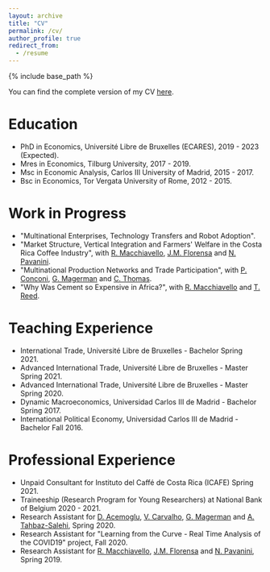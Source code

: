 ```yaml
---
layout: archive
title: "CV"
permalink: /cv/
author_profile: true
redirect_from:
  - /resume
---
```


{% include base_path %}


You can find the complete version of my CV <a href="https://www.dropbox.com/s/nzxgy9t6r7ox7q8/CV_FL.pdf?dl=0">here</a>.

Education
======
* PhD in Economics, Université Libre de Bruxelles (ECARES), 2019 - 2023 (Expected).
* Mres in Economics, Tilburg University, 2017 - 2019.
* Msc in Economic Analysis, Carlos III University of Madrid, 2015 - 2017.
* Bsc in Economics, Tor Vergata University of Rome, 2012 - 2015.

Work in Progress
======
* "Multinational Enterprises, Technology Transfers and Robot Adoption".
* "Market Structure, Vertical Integration and Farmers' Welfare in the Costa Rica Coffee Industry", with <a href="https://sites.google.com/site/roccomacchiavello/" target="_blank">R. Macchiavello</a>, <a href="https://sites.google.com/site/pmiquelflorensa/home" target="_blank">J.M. Florensa</a> and <a href="https://sites.google.com/site/nicolapavanini/" target="_blank">N. Pavanini</a>.
* "Multinational Production Networks and Trade Participation", with <a href="https://sites.google.com/view/paola-conconi-website/" target="_blank">P. Conconi</a>, <a href="http://www.glennmagerman.com/" target="_blank">G. Magerman</a> and <a href="https://www.lse.ac.uk/management/people/academic-staff/cthomas" target="_blank">C. Thomas</a>.
* "Why Was Cement so Expensive in Africa?", with <a href="https://sites.google.com/site/roccomacchiavello/" target="_blank">R. Macchiavello</a> and <a href="https://sites.google.com/view/tristanreed/home" target="_blank">T. Reed</a>.
  
Teaching Experience
======
* International Trade, Université Libre de Bruxelles - Bachelor Spring 2021.
* Advanced International Trade, Université Libre de Bruxelles - Master Spring 2021.
* Advanced International Trade, Université Libre de Bruxelles - Master Spring 2020.
* Dynamic Macroeconomics, Universidad Carlos III de Madrid - Bachelor Spring 2017.
* International Political Economy, Universidad Carlos III de Madrid - Bachelor Fall 2016.

Professional Experience
======
* Unpaid Consultant for Instituto del Caffé de Costa Rica (ICAFE) Spring 2021.
* Traineeship (Research Program for Young Researchers) at National Bank of Belgium 2020 - 2021.
* Research Assistant for <a href="https://economics.mit.edu/faculty/acemoglu" target="_blank">D. Acemoglu</a>, <a href="https://vasco-m-carvalho.github.io/" target="_blank">V. Carvalho</a>, <a href="http://www.glennmagerman.com/" target="_blank">G. Magerman</a> and <a href="https://sites.northwestern.edu/alirezat/" target="_blank"> A. Tahbaz-Salehi</a>, Spring 2020.
* Research Assistant for "Learning from the Curve - Real Time Analysis of the COVID19" project, Fall 2020.
* Research Assistant for <a href="https://sites.google.com/site/roccomacchiavello/" target="_blank">R. Macchiavello</a>, <a href="https://sites.google.com/site/pmiquelflorensa/home" target="_blank">J.M. Florensa</a> and <a href="https://sites.google.com/site/nicolapavanini/" target="_blank">N. Pavanini</a>, Spring 2019.
  

